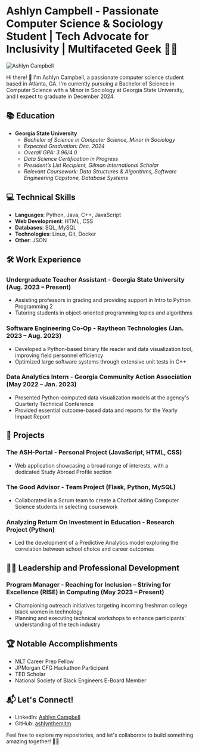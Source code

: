 # Ashlyn Campbell - Passionate Computer Science & Sociology Student | Tech Advocate for Inclusivity | Multifaceted Geek 👩‍💻

![Ashlyn Campbell](https://avatars.githubusercontent.com/ashlynthemitm)

Hi there! 👋 I'm Ashlyn Campbell, a passionate computer science student based in Atlanta, GA. I'm currently pursuing a Bachelor of Science in Computer Science with a Minor in Sociology at Georgia State University, and I expect to graduate in December 2024.

## 📚 Education

- **Georgia State University**
  - *Bachelor of Science in Computer Science, Minor in Sociology*
  - *Expected Graduation: Dec. 2024*
  - *Overall GPA: 3.96/4.0*
  - *Data Science Certification in Progress*
  - *President’s List Recipient, Gilman International Scholar*
  - *Relevant Coursework: Data Structures & Algorithms, Software Engineering Capstone, Database Systems*

## 💻 Technical Skills

- **Languages**: Python, Java, C++, JavaScript
- **Web Development**: HTML, CSS
- **Databases**: SQL, MySQL
- **Technologies**: Linux, Git, Docker
- **Other**: JSON

## 🛠️ Work Experience

### Undergraduate Teacher Assistant - Georgia State University (Aug. 2023 – Present)
- Assisting professors in grading and providing support in Intro to Python Programming 2
- Tutoring students in object-oriented programming topics and algorithms

### Software Engineering Co-Op - Raytheon Technologies (Jan. 2023 – Aug. 2023)
- Developed a Python-based binary file reader and data visualization tool, improving field personnel efficiency
- Optimized large software systems through extensive unit tests in C++

### Data Analytics Intern - Georgia Community Action Association (May 2022 – Jan. 2023)
- Presented Python-computed data visualization models at the agency's Quarterly Technical Conference
- Provided essential outcome-based data and reports for the Yearly Impact Report

## 🚀 Projects

### The ASH-Portal - Personal Project (JavaScript, HTML, CSS)
- Web application showcasing a broad range of interests, with a dedicated Study Abroad Profile section

### The Good Advisor - Team Project (Flask, Python, MySQL)
- Collaborated in a Scrum team to create a Chatbot aiding Computer Science students in selecting coursework

### Analyzing Return On Investment in Education - Research Project (Python)
- Led the development of a Predictive Analytics model exploring the correlation between school choice and career outcomes

## 👩‍💼 Leadership and Professional Development

### Program Manager - Reaching for Inclusion – Striving for Excellence (RISE) in Computing (May 2023 – Present)
- Championing outreach initiatives targeting incoming freshman college black women in technology
- Planning and executing technical workshops to enhance participants' understanding of the tech industry

## 🏆 Notable Accomplishments

- MLT Career Prep Fellow
- JPMorgan CFG Hackathon Participant
- TED Scholar
- National Society of Black Engineers E-Board Member

## 📬 Let's Connect!

- LinkedIn: [Ashlyn Campbell](https://www.linkedin.com/in/ashlyncampbell3/)
- GitHub: [ashlynthemitm](https://github.com/ashlynthemitm)

Feel free to explore my repositories, and let's collaborate to build something amazing together! 🚀✨
<!---
ashlynthemitm/ashlynthemitm is a ✨ special ✨ repository because its `README.md` (this file) appears on your GitHub profile.
You can click the Preview link to take a look at your changes.
--->
